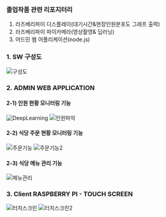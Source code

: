 ###  졸업작품 관련 리포지터리
1. 라즈베리파이 디스플레이(대기시간&현장인원분포도 그래프 출력)
2. 라즈베리파이 파이카메라(영상촬영& 딥러닝)
3. 어드민 웹 어플리케이션(node.js)

### 1. SW 구성도
![구성도](https://user-images.githubusercontent.com/49589578/112089590-4d883880-8bd5-11eb-92e4-ec338f59449f.png)

### 2. ADMIN WEB APPLICATION
#### 2-1) 인원 현황 모니터링 기능
![DeepLearning](https://user-images.githubusercontent.com/49589578/107207746-06d6e880-6a44-11eb-9144-86431a629c6e.png)
![인원파악](https://user-images.githubusercontent.com/49589578/112090132-5299b780-8bd6-11eb-8f3b-b729b9ebf62e.png)

#### 2-2) 식당 주문 현황 모니터링 기능
![주문기능](https://user-images.githubusercontent.com/49589578/112090127-51688a80-8bd6-11eb-9b83-eb847fad7d3d.png)
![주문기능2](https://user-images.githubusercontent.com/49589578/112090130-52012100-8bd6-11eb-81bf-ccf99db08637.png)

#### 2-3) 식당 메뉴 관리 기능
![메뉴관리](https://user-images.githubusercontent.com/49589578/112090133-5299b780-8bd6-11eb-8129-e5d02859e9c0.png)

### 3. Client RASPBERRY PI - TOUCH SCREEN
![터치스크린](https://user-images.githubusercontent.com/49589578/112089792-aa83ee80-8bd5-11eb-9e2e-43d62ce85f2f.png)
![터치스크린2](https://user-images.githubusercontent.com/49589578/112089794-ab1c8500-8bd5-11eb-831c-212e76cccca5.png)
